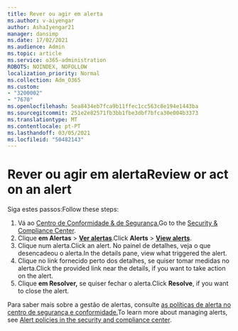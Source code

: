 ```yaml
---
title: Rever ou agir em alerta
ms.author: v-aiyengar
author: AshaIyengar21
manager: dansimp
ms.date: 17/02/2021
ms.audience: Admin
ms.topic: article
ms.service: o365-administration
ROBOTS: NOINDEX, NOFOLLOW
localization_priority: Normal
ms.collection: Adm_O365
ms.custom:
- "3200002"
- "7670"
ms.openlocfilehash: 5ea8434eb7fca9b11ffec1cc563c8e194e1443ba
ms.sourcegitcommit: 251e2e82571fb3bb1fbe3dbf7bfca30e004b3373
ms.translationtype: MT
ms.contentlocale: pt-PT
ms.lasthandoff: 03/05/2021
ms.locfileid: "50482143"
---
```

# <a name="review-or-act-on-an-alert"></a><span data-ttu-id="42452-102">Rever ou agir em alerta</span><span class="sxs-lookup"><span data-stu-id="42452-102">Review or act on an alert</span></span>

<span data-ttu-id="42452-103">Siga estes passos:</span><span class="sxs-lookup"><span data-stu-id="42452-103">Follow these steps:</span></span>

1. <span data-ttu-id="42452-104">Vá ao [Centro de Conformidade & de Segurança.](https://go.microsoft.com/fwlink/p/?linkid=2077143)</span><span class="sxs-lookup"><span data-stu-id="42452-104">Go to the [Security & Compliance Center](https://go.microsoft.com/fwlink/p/?linkid=2077143).</span></span>
1. <span data-ttu-id="42452-105">Clique **em Alertas**  >  **[Ver alertas](https://go.microsoft.com/fwlink/?linkid=2103301)**.</span><span class="sxs-lookup"><span data-stu-id="42452-105">Click **Alerts** > **[View alerts](https://go.microsoft.com/fwlink/?linkid=2103301)**.</span></span>
1. <span data-ttu-id="42452-106">Clique num alerta.</span><span class="sxs-lookup"><span data-stu-id="42452-106">Click an alert.</span></span> <span data-ttu-id="42452-107">No painel de detalhes, veja o que desencadeou o alerta.</span><span class="sxs-lookup"><span data-stu-id="42452-107">In the details pane, view what triggered the alert.</span></span>
1. <span data-ttu-id="42452-108">Clique no link fornecido perto dos detalhes, se quiser tomar medidas no alerta.</span><span class="sxs-lookup"><span data-stu-id="42452-108">Click the provided link near the details, if you want to take action on the alert.</span></span>
1. <span data-ttu-id="42452-109">Clique **em Resolver,** se quiser fechar o alerta.</span><span class="sxs-lookup"><span data-stu-id="42452-109">Click **Resolve**, if you want to close the alert.</span></span>

<span data-ttu-id="42452-110">Para saber mais sobre a gestão de alertas, consulte [as políticas de alerta no centro de segurança e conformidade.](https://go.microsoft.com/fwlink/?linkid=2103211)</span><span class="sxs-lookup"><span data-stu-id="42452-110">To learn more about managing alerts, see [Alert policies in the security and compliance center](https://go.microsoft.com/fwlink/?linkid=2103211).</span></span>

